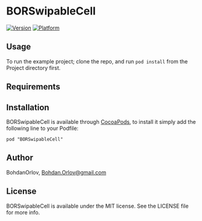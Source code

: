 # BORSwipableCell

[![Version](http://cocoapod-badges.herokuapp.com/v/BORSwipableCell/badge.png)](http://cocoadocs.org/docsets/BORSwipableCell)
[![Platform](http://cocoapod-badges.herokuapp.com/p/BORSwipableCell/badge.png)](http://cocoadocs.org/docsets/BORSwipableCell)

## Usage

To run the example project; clone the repo, and run `pod install` from the Project directory first.

## Requirements

## Installation

BORSwipableCell is available through [CocoaPods](http://cocoapods.org), to install
it simply add the following line to your Podfile:

    pod "BORSwipableCell"

## Author

BohdanOrlov, Bohdan.Orlov@gmail.com

## License

BORSwipableCell is available under the MIT license. See the LICENSE file for more info.

